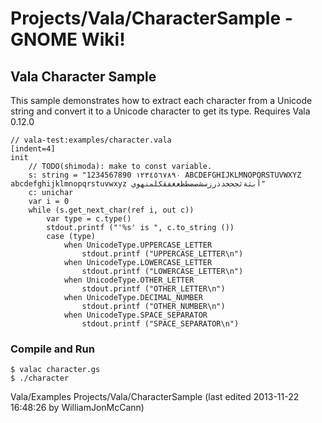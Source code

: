 # Projects/Vala/CharacterSample - GNOME Wiki!
## Vala Character Sample

This sample demonstrates how to extract each character from a Unicode string
and convert it to a Unicode character to get its type.
Requires Vala 0.12.0

```genie
// vala-test:examples/character.vala
[indent=4]
init
    // TODO(shimoda): make to const variable.
    s: string = "1234567890 ١٢٣٤٥٦٧٨٩۰ ABCDEFGHIJKLMNOPQRSTUVWXYZ abcdefghijklmnopqrstuvwxyz أبتةثجحخدذرزسشصضطظعغفقكلمنهوي"
    c: unichar
    var i = 0
    while (s.get_next_char(ref i, out c))
        var type = c.type()
        stdout.printf ("'%s' is ", c.to_string ())
        case (type)
            when UnicodeType.UPPERCASE_LETTER
                stdout.printf ("UPPERCASE_LETTER\n")
            when UnicodeType.LOWERCASE_LETTER
                stdout.printf ("LOWERCASE_LETTER\n")
            when UnicodeType.OTHER_LETTER
                stdout.printf ("OTHER_LETTER\n")
            when UnicodeType.DECIMAL_NUMBER
                stdout.printf ("OTHER_NUMBER\n")
            when UnicodeType.SPACE_SEPARATOR
                stdout.printf ("SPACE_SEPARATOR\n")
```


### Compile and Run

```shell
$ valac character.gs
$ ./character
```

Vala/Examples Projects/Vala/CharacterSample
    (last edited 2013-11-22 16:48:26 by WilliamJonMcCann)

